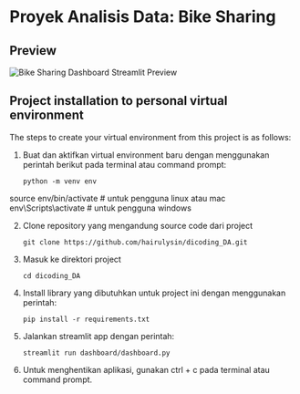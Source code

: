 # Proyek Analisis Data: Bike Sharing 

## Preview
![Bike Sharing Dashboard Streamlit Preview](https://github.com/hairulysin/dicoding_DA/blob/main/preview.png)


## Project installation to personal virtual environment
The steps to create your virtual environment from this project is as follows:

1. Buat dan aktifkan virtual environment baru dengan menggunakan perintah berikut pada terminal atau command prompt:
   ```
   python -m venv env
source env/bin/activate # untuk pengguna linux atau mac
env\Scripts\activate # untuk pengguna windows

2. Clone repository yang mengandung source code dari project
   ```
   git clone https://github.com/hairulysin/dicoding_DA.git
   ```

3. Masuk ke direktori project
   ```
   cd dicoding_DA
   ```

4. Install library yang dibutuhkan untuk project ini dengan menggunakan perintah:

   ```
   pip install -r requirements.txt

5. Jalankan streamlit app dengan perintah:
   ```
   streamlit run dashboard/dashboard.py
   ```

7. Untuk menghentikan aplikasi, gunakan ctrl + c pada terminal atau command prompt.


